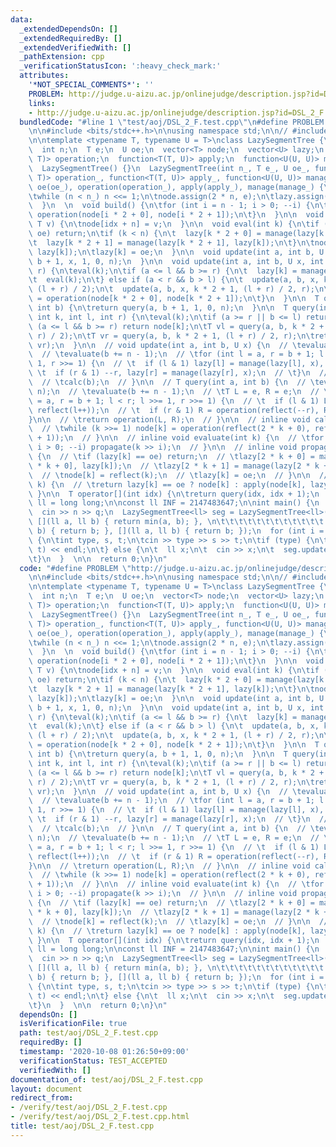 ```yaml
---
data:
  _extendedDependsOn: []
  _extendedRequiredBy: []
  _extendedVerifiedWith: []
  _pathExtension: cpp
  _verificationStatusIcon: ':heavy_check_mark:'
  attributes:
    '*NOT_SPECIAL_COMMENTS*': ''
    PROBLEM: http://judge.u-aizu.ac.jp/onlinejudge/description.jsp?id=DSL_2_F
    links:
    - http://judge.u-aizu.ac.jp/onlinejudge/description.jsp?id=DSL_2_F
  bundledCode: "#line 1 \"test/aoj/DSL_2_F.test.cpp\"\n#define PROBLEM \"http://judge.u-aizu.ac.jp/onlinejudge/description.jsp?id=DSL_2_F\"\
    \n\n#include <bits/stdc++.h>\n\nusing namespace std;\n\n// #include \"../../DataStructure/lazy_segment_tree.cpp\"\
    \n\ntemplate <typename T, typename U = T>\nclass LazySegmentTree {\npublic:\n\
    \  int n;\n  T e;\n  U oe;\n  vector<T> node;\n  vector<U> lazy;\n  function<T(T,\
    \ T)> operation;\n  function<T(T, U)> apply;\n  function<U(U, U)> manage;\n\n\
    \  LazySegmentTree() {}\n  LazySegmentTree(int n_, T e_, U oe_, function<T(T,\
    \ T)> operation_, function<T(T, U)> apply_, function<U(U, U)> manage_) :\n\te(e_),\
    \ oe(oe_), operation(operation_), apply(apply_), manage(manage_) {\n\tn = 1;\n\
    \twhile (n < n_) n <<= 1;\n\tnode.assign(2 * n, e);\n\tlazy.assign(2 * n, oe);\n\
    \  }\n  \n  void build() {\n\tfor (int i = n - 1; i > 0; --i) {\n\t  node[i] =\
    \ operation(node[i * 2 + 0], node[i * 2 + 1]);\n\t}\n  }\n\n  void set(int idx,\
    \ T v) {\n\tnode[idx + n] = v;\n  }\n\n  void eval(int k) {\n\tif (lazy[k] ==\
    \ oe) return;\n\tif (k < n) {\n\t  lazy[k * 2 + 0] = manage(lazy[k * 2 + 0], lazy[k]);\n\
    \t  lazy[k * 2 + 1] = manage(lazy[k * 2 + 1], lazy[k]);\n\t}\n\tnode[k] = apply(node[k],\
    \ lazy[k]);\n\tlazy[k] = oe;\n  }\n\n  void update(int a, int b, U x) {\n\tupdate(a,\
    \ b + 1, x, 1, 0, n);\n  }\n\n  void update(int a, int b, U x, int k, int l, int\
    \ r) {\n\teval(k);\n\tif (a <= l && b >= r) {\n\t  lazy[k] = manage(lazy[k], x);\n\
    \t  eval(k);\n\t} else if (a < r && b > l) {\n\t  update(a, b, x, k * 2 + 0, l,\
    \ (l + r) / 2);\n\t  update(a, b, x, k * 2 + 1, (l + r) / 2, r);\n\t  node[k]\
    \ = operation(node[k * 2 + 0], node[k * 2 + 1]);\n\t}\n  }\n\n  T query(int a,\
    \ int b) {\n\treturn query(a, b + 1, 1, 0, n);\n  }\n\n  T query(int a, int b,\
    \ int k, int l, int r) {\n\teval(k);\n\tif (a >= r || b <= l) return e;\n\tif\
    \ (a <= l && b >= r) return node[k];\n\tT vl = query(a, b, k * 2 + 0, l, (l +\
    \ r) / 2);\n\tT vr = query(a, b, k * 2 + 1, (l + r) / 2, r);\n\treturn operation(vl,\
    \ vr);\n  }\n\n  // void update(int a, int b, U x) {\n  // \tevaluate(a += n);\n\
    \  // \tevaluate(b += n - 1);\n  // \tfor (int l = a, r = b + 1; l < r; l >>=\
    \ 1, r >>= 1) {\n  // \t  if (l & 1) lazy[l] = manage(lazy[l], x), ++l;\n  //\
    \ \t  if (r & 1) --r, lazy[r] = manage(lazy[r], x);\n  // \t}\n  // \tcalc(a);\n\
    \  // \tcalc(b);\n  // }\n\n  // T query(int a, int b) {\n  // \tevaluate(a +=\
    \ n);\n  // \tevaluate(b += n - 1);\n  // \tT L = e, R = e;\n  // \tfor (int l\
    \ = a, r = b + 1; l < r; l >>= 1, r >>= 1) {\n  // \t  if (l & 1) L = operation(L,\
    \ reflect(l++));\n  // \t  if (r & 1) R = operation(reflect(--r), R);\n  // \t\
    }\n\n  // \treturn operation(L, R);\n  // }\n\n  // inline void calc(int k) {\n\
    \  // \twhile (k >>= 1) node[k] = operation(reflect(2 * k + 0), reflect(2 * k\
    \ + 1));\n  // }\n\n  // inline void evaluate(int k) {\n  // \tfor (int i = height;\
    \ i > 0; --i) propagate(k >> i);\n  // }\n\n  // inline void propagate(int k)\
    \ {\n  // \tif (lazy[k] == oe) return;\n  // \tlazy[2 * k + 0] = manage(lazy[2\
    \ * k + 0], lazy[k]);\n  // \tlazy[2 * k + 1] = manage(lazy[2 * k + 1], lazy[k]);\n\
    \  // \tnode[k] = reflect(k);\n  // \tlazy[k] = oe;\n  // }\n\n  // inline T reflect(int\
    \ k) {\n  // \treturn lazy[k] == oe ? node[k] : apply(node[k], lazy[k]);\n  //\
    \ }\n\n  T operator[](int idx) {\n\treturn query(idx, idx + 1);\n  }\n};\n\nusing\
    \ ll = long long;\n\nconst ll INF = 2147483647;\n\nint main() {\n  int n, q;\n\
    \  cin >> n >> q;\n  LazySegmentTree<ll> seg = LazySegmentTree<ll>(n, INF, INF,\
    \ [](ll a, ll b) { return min(a, b); }, \n\t\t\t\t\t\t\t\t\t\t\t\t  [](ll a, ll\
    \ b) { return b; }, [](ll a, ll b) { return b; });\n  for (int i = 0; i < q; ++i)\
    \ {\n\tint type, s, t;\n\tcin >> type >> s >> t;\n\tif (type) {\n\t  cout << seg.query(s,\
    \ t) << endl;\n\t} else {\n\t  ll x;\n\t  cin >> x;\n\t  seg.update(s, t, x);\n\
    \t}\n  }  \n\n  return 0;\n}\n"
  code: "#define PROBLEM \"http://judge.u-aizu.ac.jp/onlinejudge/description.jsp?id=DSL_2_F\"\
    \n\n#include <bits/stdc++.h>\n\nusing namespace std;\n\n// #include \"../../DataStructure/lazy_segment_tree.cpp\"\
    \n\ntemplate <typename T, typename U = T>\nclass LazySegmentTree {\npublic:\n\
    \  int n;\n  T e;\n  U oe;\n  vector<T> node;\n  vector<U> lazy;\n  function<T(T,\
    \ T)> operation;\n  function<T(T, U)> apply;\n  function<U(U, U)> manage;\n\n\
    \  LazySegmentTree() {}\n  LazySegmentTree(int n_, T e_, U oe_, function<T(T,\
    \ T)> operation_, function<T(T, U)> apply_, function<U(U, U)> manage_) :\n\te(e_),\
    \ oe(oe_), operation(operation_), apply(apply_), manage(manage_) {\n\tn = 1;\n\
    \twhile (n < n_) n <<= 1;\n\tnode.assign(2 * n, e);\n\tlazy.assign(2 * n, oe);\n\
    \  }\n  \n  void build() {\n\tfor (int i = n - 1; i > 0; --i) {\n\t  node[i] =\
    \ operation(node[i * 2 + 0], node[i * 2 + 1]);\n\t}\n  }\n\n  void set(int idx,\
    \ T v) {\n\tnode[idx + n] = v;\n  }\n\n  void eval(int k) {\n\tif (lazy[k] ==\
    \ oe) return;\n\tif (k < n) {\n\t  lazy[k * 2 + 0] = manage(lazy[k * 2 + 0], lazy[k]);\n\
    \t  lazy[k * 2 + 1] = manage(lazy[k * 2 + 1], lazy[k]);\n\t}\n\tnode[k] = apply(node[k],\
    \ lazy[k]);\n\tlazy[k] = oe;\n  }\n\n  void update(int a, int b, U x) {\n\tupdate(a,\
    \ b + 1, x, 1, 0, n);\n  }\n\n  void update(int a, int b, U x, int k, int l, int\
    \ r) {\n\teval(k);\n\tif (a <= l && b >= r) {\n\t  lazy[k] = manage(lazy[k], x);\n\
    \t  eval(k);\n\t} else if (a < r && b > l) {\n\t  update(a, b, x, k * 2 + 0, l,\
    \ (l + r) / 2);\n\t  update(a, b, x, k * 2 + 1, (l + r) / 2, r);\n\t  node[k]\
    \ = operation(node[k * 2 + 0], node[k * 2 + 1]);\n\t}\n  }\n\n  T query(int a,\
    \ int b) {\n\treturn query(a, b + 1, 1, 0, n);\n  }\n\n  T query(int a, int b,\
    \ int k, int l, int r) {\n\teval(k);\n\tif (a >= r || b <= l) return e;\n\tif\
    \ (a <= l && b >= r) return node[k];\n\tT vl = query(a, b, k * 2 + 0, l, (l +\
    \ r) / 2);\n\tT vr = query(a, b, k * 2 + 1, (l + r) / 2, r);\n\treturn operation(vl,\
    \ vr);\n  }\n\n  // void update(int a, int b, U x) {\n  // \tevaluate(a += n);\n\
    \  // \tevaluate(b += n - 1);\n  // \tfor (int l = a, r = b + 1; l < r; l >>=\
    \ 1, r >>= 1) {\n  // \t  if (l & 1) lazy[l] = manage(lazy[l], x), ++l;\n  //\
    \ \t  if (r & 1) --r, lazy[r] = manage(lazy[r], x);\n  // \t}\n  // \tcalc(a);\n\
    \  // \tcalc(b);\n  // }\n\n  // T query(int a, int b) {\n  // \tevaluate(a +=\
    \ n);\n  // \tevaluate(b += n - 1);\n  // \tT L = e, R = e;\n  // \tfor (int l\
    \ = a, r = b + 1; l < r; l >>= 1, r >>= 1) {\n  // \t  if (l & 1) L = operation(L,\
    \ reflect(l++));\n  // \t  if (r & 1) R = operation(reflect(--r), R);\n  // \t\
    }\n\n  // \treturn operation(L, R);\n  // }\n\n  // inline void calc(int k) {\n\
    \  // \twhile (k >>= 1) node[k] = operation(reflect(2 * k + 0), reflect(2 * k\
    \ + 1));\n  // }\n\n  // inline void evaluate(int k) {\n  // \tfor (int i = height;\
    \ i > 0; --i) propagate(k >> i);\n  // }\n\n  // inline void propagate(int k)\
    \ {\n  // \tif (lazy[k] == oe) return;\n  // \tlazy[2 * k + 0] = manage(lazy[2\
    \ * k + 0], lazy[k]);\n  // \tlazy[2 * k + 1] = manage(lazy[2 * k + 1], lazy[k]);\n\
    \  // \tnode[k] = reflect(k);\n  // \tlazy[k] = oe;\n  // }\n\n  // inline T reflect(int\
    \ k) {\n  // \treturn lazy[k] == oe ? node[k] : apply(node[k], lazy[k]);\n  //\
    \ }\n\n  T operator[](int idx) {\n\treturn query(idx, idx + 1);\n  }\n};\n\nusing\
    \ ll = long long;\n\nconst ll INF = 2147483647;\n\nint main() {\n  int n, q;\n\
    \  cin >> n >> q;\n  LazySegmentTree<ll> seg = LazySegmentTree<ll>(n, INF, INF,\
    \ [](ll a, ll b) { return min(a, b); }, \n\t\t\t\t\t\t\t\t\t\t\t\t  [](ll a, ll\
    \ b) { return b; }, [](ll a, ll b) { return b; });\n  for (int i = 0; i < q; ++i)\
    \ {\n\tint type, s, t;\n\tcin >> type >> s >> t;\n\tif (type) {\n\t  cout << seg.query(s,\
    \ t) << endl;\n\t} else {\n\t  ll x;\n\t  cin >> x;\n\t  seg.update(s, t, x);\n\
    \t}\n  }  \n\n  return 0;\n}\n"
  dependsOn: []
  isVerificationFile: true
  path: test/aoj/DSL_2_F.test.cpp
  requiredBy: []
  timestamp: '2020-10-08 01:26:50+09:00'
  verificationStatus: TEST_ACCEPTED
  verifiedWith: []
documentation_of: test/aoj/DSL_2_F.test.cpp
layout: document
redirect_from:
- /verify/test/aoj/DSL_2_F.test.cpp
- /verify/test/aoj/DSL_2_F.test.cpp.html
title: test/aoj/DSL_2_F.test.cpp
---
```

